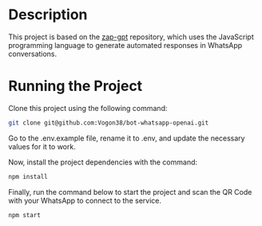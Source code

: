 # Description
This project is based on the [zap-gpt](https://github.com/victorharry/zap-gpt.git) repository, which uses the JavaScript programming language to generate automated responses in WhatsApp conversations.

# Running the Project
Clone this project using the following command:

```bash
git clone git@github.com:Vogon38/bot-whatsapp-openai.git
```

Go to the .env.example file, rename it to .env, and update the necessary values for it to work.

Now, install the project dependencies with the command:

```bash
npm install
```

Finally, run the command below to start the project and scan the QR Code with your WhatsApp to connect to the service.

```bash
npm start
```
